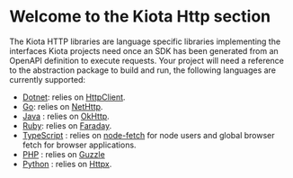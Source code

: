 # Welcome to the Kiota Http section

The Kiota HTTP libraries are language specific libraries implementing the interfaces Kiota projects need once an SDK has been generated from an OpenAPI definition to execute requests.
Your project will need a reference to the abstraction package to build and run, the following languages are currently supported:

- [Dotnet](https://github.com/microsoft/kiota-http-dotnet): relies on [HttpClient](https://docs.microsoft.com/en-us/dotnet/api/system.net.http.httpclient?view=net-7.0).
- [Go](https://github.com/microsoft/kiota-http-go/): relies on [NetHttp](https://pkg.go.dev/net/http).
- [Java](https://github.com/microsoft/kiota-java/tree/main/components/http/okHttp) : relies on [OkHttp](https://square.github.io/okhttp/).
- [Ruby](https://github.com/microsoft/kiota-http-ruby/): relies on [Faraday](https://github.com/lostisland/faraday).
- [TypeScript](https://github.com/microsoft/kiota-typescript/tree/main/packages/http/fetch) : relies on [node-fetch](https://www.npmjs.com/package/cross-fetch) for node users and global browser fetch for browser applications.
- [PHP](https://github.com/microsoft/kiota-http-guzzle-php) : relies on [Guzzle](http://guzzlephp.org/)
- [Python](https://github.com/microsoft/kiota-http-python) : relies on [Httpx](https://www.python-httpx.org/).
